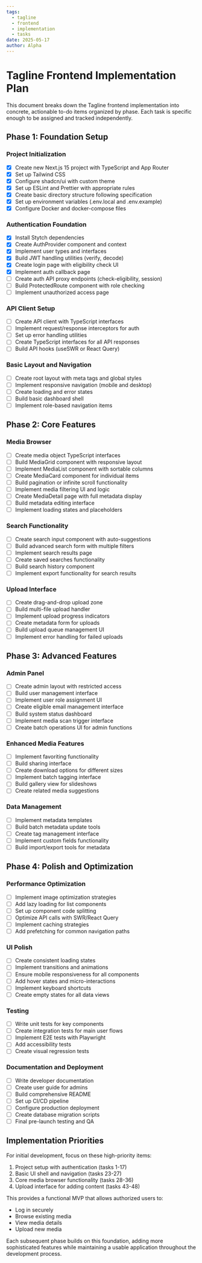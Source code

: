 ```yaml
---
tags:
  - tagline
  - frontend
  - implementation
  - tasks
date: 2025-05-17
author: Alpha
---
```


# Tagline Frontend Implementation Plan

This document breaks down the Tagline frontend implementation into concrete, actionable to-do items organized by phase. Each task is specific enough to be assigned and tracked independently.

## Phase 1: Foundation Setup

### Project Initialization
- [x] Create new Next.js 15 project with TypeScript and App Router
- [x] Set up Tailwind CSS
- [x] Configure shadcn/ui with custom theme
- [x] Set up ESLint and Prettier with appropriate rules
- [x] Create basic directory structure following specification
- [x] Set up environment variables (.env.local and .env.example)
- [x] Configure Docker and docker-compose files

### Authentication Foundation
- [x] Install Stytch dependencies
- [x] Create AuthProvider component and context
- [x] Implement user types and interfaces
- [x] Build JWT handling utilities (verify, decode)
- [x] Create login page with eligibility check UI
- [x] Implement auth callback page
- [ ] Create auth API proxy endpoints (check-eligibility, session)
- [ ] Build ProtectedRoute component with role checking
- [ ] Implement unauthorized access page

### API Client Setup
- [ ] Create API client with TypeScript interfaces
- [ ] Implement request/response interceptors for auth
- [ ] Set up error handling utilities
- [ ] Create TypeScript interfaces for all API responses
- [ ] Build API hooks (useSWR or React Query)

### Basic Layout and Navigation
- [ ] Create root layout with meta tags and global styles
- [ ] Implement responsive navigation (mobile and desktop)
- [ ] Create loading and error states
- [ ] Build basic dashboard shell
- [ ] Implement role-based navigation items

## Phase 2: Core Features

### Media Browser
- [ ] Create media object TypeScript interfaces
- [ ] Build MediaGrid component with responsive layout
- [ ] Implement MediaList component with sortable columns
- [ ] Create MediaCard component for individual items
- [ ] Build pagination or infinite scroll functionality
- [ ] Implement media filtering UI and logic
- [ ] Create MediaDetail page with full metadata display
- [ ] Build metadata editing interface
- [ ] Implement loading states and placeholders

### Search Functionality
- [ ] Create search input component with auto-suggestions
- [ ] Build advanced search form with multiple filters
- [ ] Implement search results page
- [ ] Create saved searches functionality
- [ ] Build search history component
- [ ] Implement export functionality for search results

### Upload Interface
- [ ] Create drag-and-drop upload zone
- [ ] Build multi-file upload handler
- [ ] Implement upload progress indicators
- [ ] Create metadata form for uploads
- [ ] Build upload queue management UI
- [ ] Implement error handling for failed uploads

## Phase 3: Advanced Features

### Admin Panel
- [ ] Create admin layout with restricted access
- [ ] Build user management interface
- [ ] Implement user role assignment UI
- [ ] Create eligible email management interface
- [ ] Build system status dashboard
- [ ] Implement media scan trigger interface
- [ ] Create batch operations UI for admin functions

### Enhanced Media Features
- [ ] Implement favoriting functionality
- [ ] Build sharing interface
- [ ] Create download options for different sizes
- [ ] Implement batch tagging interface
- [ ] Build gallery view for slideshows
- [ ] Create related media suggestions

### Data Management
- [ ] Implement metadata templates
- [ ] Build batch metadata update tools
- [ ] Create tag management interface
- [ ] Implement custom fields functionality
- [ ] Build import/export tools for metadata

## Phase 4: Polish and Optimization

### Performance Optimization
- [ ] Implement image optimization strategies
- [ ] Add lazy loading for list components
- [ ] Set up component code splitting
- [ ] Optimize API calls with SWR/React Query
- [ ] Implement caching strategies
- [ ] Add prefetching for common navigation paths

### UI Polish
- [ ] Create consistent loading states
- [ ] Implement transitions and animations
- [ ] Ensure mobile responsiveness for all components
- [ ] Add hover states and micro-interactions
- [ ] Implement keyboard shortcuts
- [ ] Create empty states for all data views

### Testing
- [ ] Write unit tests for key components
- [ ] Create integration tests for main user flows
- [ ] Implement E2E tests with Playwright
- [ ] Add accessibility tests
- [ ] Create visual regression tests

### Documentation and Deployment
- [ ] Write developer documentation
- [ ] Create user guide for admins
- [ ] Build comprehensive README
- [ ] Set up CI/CD pipeline
- [ ] Configure production deployment
- [ ] Create database migration scripts
- [ ] Final pre-launch testing and QA

## Implementation Priorities

For initial development, focus on these high-priority items:

1. Project setup with authentication (tasks 1-17)
2. Basic UI shell and navigation (tasks 23-27)
3. Core media browser functionality (tasks 28-36)
4. Upload interface for adding content (tasks 43-48)

This provides a functional MVP that allows authorized users to:
- Log in securely
- Browse existing media
- View media details
- Upload new media

Each subsequent phase builds on this foundation, adding more sophisticated features while maintaining a usable application throughout the development process.

